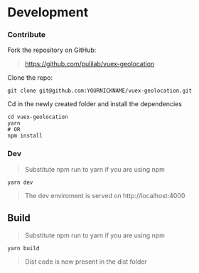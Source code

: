 # Development

### Contribute

Fork the repository on GitHub:

> https://github.com/pulilab/vuex-geolocation

Clone the repo:

```shell
git clone git@github.com:YOURNICKNAME/vuex-geolocation.git
```

Cd in the newly created folder and install the dependencies

```shell
cd vuex-geolocation
yarn
# OR
npm install
```

### Dev
> Substitute npm run to yarn if you are using npm

```shell
yarn dev
```

> The dev enviroment is served on http://localhost:4000

## Build
> Substitute npm run to yarn if you are using npm

```shell
yarn build
```

> Dist code is now present in the dist folder
